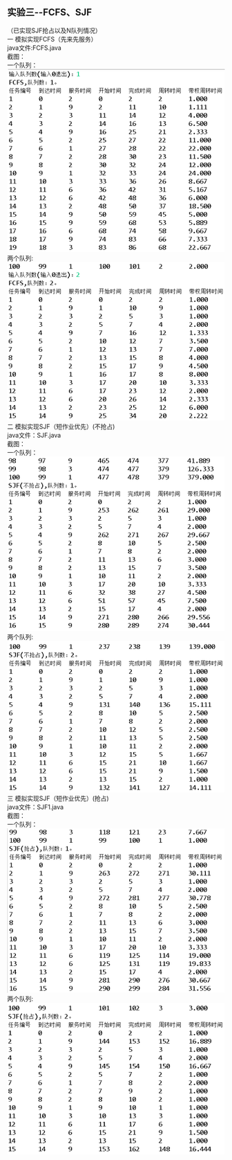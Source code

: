 ﻿## 实验三--FCFS、SJF
（已实现SJF抢占以及N队列情况）<br>
一 模拟实现FCFS（先来先服务）<br>
java文件:FCFS.java<br>
截图：<br>
一个队列：<br>
![image](https://github.com/ZQD5L/Java/raw/master/JavaExp-FCFSandSJF/imgs/1.png)
两个队列:<br>
![image](https://github.com/ZQD5L/Java/raw/master/JavaExp-FCFSandSJF/imgs/4.png)
<br>二 模拟实现SJF（短作业优先）(不抢占)<br>
java文件：SJF.java<br>
截图：<br>
一个队列：<br>
![image](https://github.com/ZQD5L/Java/raw/master/JavaExp-FCFSandSJF/imgs/2.png)
两个队列:<br>
![image](https://github.com/ZQD5L/Java/raw/master/JavaExp-FCFSandSJF/imgs/5.png)
<br>三 模拟实现SJF（短作业优先）(抢占)<br>
java文件：SJF1.java<br>
截图：<br>
一个队列：<br>
![image](https://github.com/ZQD5L/Java/raw/master/JavaExp-FCFSandSJF/imgs/3.png)
两个队列:<br>
![image](https://github.com/ZQD5L/Java/raw/master/JavaExp-FCFSandSJF/imgs/6.png)